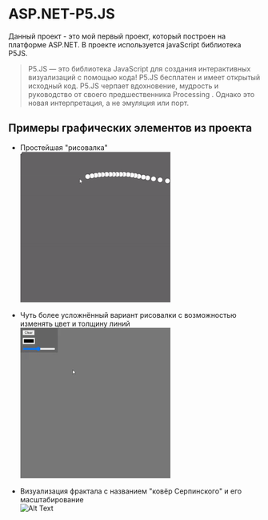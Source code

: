 # ASP.NET-P5.JS
Данный проект - это мой первый проект, который построен на платформе ASP.NET.
В проекте используется javaScript библиотека P5JS. 
>P5.JS — это библиотека JavaScript для создания интерактивных визуализаций с помощью кода! P5.JS бесплатен и имеет открытый исходный код.
P5.JS черпает вдохновение, мудрость и руководство от своего предшественника Processing . Однако это новая интерпретация, а не эмуляция или порт. 


## Примеры графических элементов из проекта

- Простейшая "рисовалка"    
![Alt Text](./ASP.NET_P5.JS/gifs/1.gif)

- Чуть более усложнённый вариант рисовалки с возможностью изменять цвет и толщину линий    
![Alt Text](./ASP.NET_P5.JS/gifs/2.gif)

- Визуализация фрактала с названием "ковёр Серпинского" и его масштабирование    
![Alt Text](./ASP.NET_P5.JS/gifs/3_2.gif)
